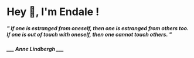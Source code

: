 <h1 title="head"> Hey 👋, I'm Endale !</h1>

**<h5><i>" If one is estranged from oneself, then one is estranged from others too. If one is out of touch with oneself, then one cannot touch others. "</i></h5>**

*<b>___ Anne Lindbergh ___</b>*
